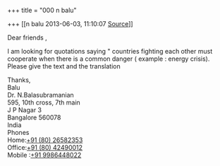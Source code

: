 +++
title = "000 n balu"

+++
[[n balu	2013-06-03, 11:10:07 [Source](https://groups.google.com/g/samskrita/c/VUODEq7HZU8)]]



  

Dear friends ,

I am looking for quotations saying " countries fighting each other must cooperate when there is a common danger ( example : energy crisis). Please give the text and the translation  
  
Thanks,  
Balu  
Dr. N.Balasubramanian  
595, 10th cross, 7th main  
J P Nagar 3  
Bangalore 560078  
India  
Phones  
Home:[+91 (80) 26582353](tel:+91%2080%202658%202353)  
Office:[+91 (80) 42490012](tel:+91%2080%204249%200012)  
Mobile :[+91 9986448022](tel:+91%2099864%2048022)  

